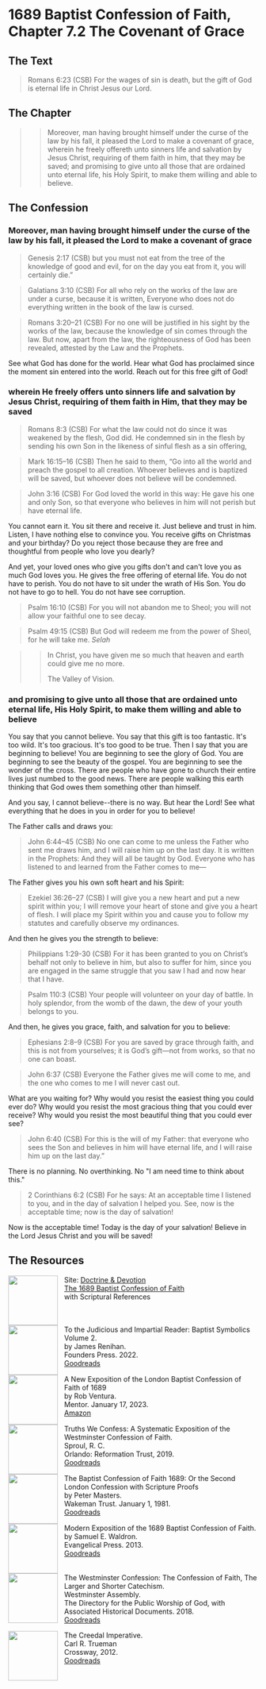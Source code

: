 # 1689 Baptist Confession of Faith, Chapter 7.2 The Covenant of Grace

## The Text

>Romans 6:23 (CSB) For the wages of sin is death, but the gift of God is eternal life in Christ Jesus our Lord.

## The Chapter

>>Moreover, man having brought himself under the curse of the law by his fall, it pleased the Lord to make a covenant of grace, wherein he freely offereth unto sinners life and salvation by Jesus Christ, requiring of them faith in him, that they may be saved; and promising to give unto all those that are ordained unto eternal life, his Holy Spirit, to make them willing and able to believe.

## The Confession

### Moreover, man having brought himself under the curse of the law by his fall, it pleased the Lord to make a covenant of grace

>Genesis 2:17 (CSB) but you must not eat from the tree of the knowledge of good and evil, for on the day you eat from it, you will certainly die.”

>Galatians 3:10 (CSB) For all who rely on the works of the law are under a curse, because it is written, Everyone who does not do everything written in the book of the law is cursed.

>Romans 3:20–21 (CSB) For no one will be justified in his sight by the works of the law, because the knowledge of sin comes through the law. But now, apart from the law, the righteousness of God has been revealed, attested by the Law and the Prophets.

See what God has done for the world. Hear what God has proclaimed since the moment sin entered into the world. Reach out for this free gift of God!

### wherein He freely offers unto sinners life and salvation by Jesus Christ, requiring of them faith in Him, that they may be saved

>Romans 8:3 (CSB) For what the law could not do since it was weakened by the flesh, God did. He condemned sin in the flesh by sending his own Son in the likeness of sinful flesh as a sin offering,

>Mark 16:15–16 (CSB) Then he said to them, “Go into all the world and preach the gospel to all creation. Whoever believes and is baptized will be saved, but whoever does not believe will be condemned.

>John 3:16 (CSB) For God loved the world in this way: He gave his one and only Son, so that everyone who believes in him will not perish but have eternal life.

You cannot earn it. You sit there and receive it. Just believe and trust in him. Listen, I have nothing else to convince you. You receive gifts on Christmas and your birthday? Do you reject those because they are free and thoughtful from people who love you dearly?

And yet, your loved ones who give you gifts don't and can't love you as much God loves you. He gives the free offering of eternal life. You do not have to perish. You do not have to sit under the wrath of His Son. You do not have to go to hell. You do not have see corruption.

>Psalm 16:10 (CSB) For you will not abandon me to Sheol; you will not allow your faithful one to see decay.

>Psalm 49:15 (CSB) But God will redeem me from the power of Sheol, for he will take me. *Selah*

>>In Christ, you have given me so much that heaven and earth could give me no more.
>>
>>The Valley of Vision.

### and promising to give unto all those that are ordained unto eternal life, His Holy Spirit, to make them willing and able to believe

You say that you cannot believe. You say that this gift is too fantastic. It's too wild. It's too gracious. It's too good to be true. Then I say that you are beginning to believe! You are beginning to see the glory of God. You are beginning to see the beauty of the gospel. You are beginning to see the wonder of the cross. There are people who have gone to church their entire lives just numbed to the good news. There are people walking this earth thinking that God owes them something other than himself.

And you say, I cannot believe--there is no way. But hear the Lord! See what everything that he does in you in order for you to believe!

The Father calls and draws you:

>John 6:44–45 (CSB) No one can come to me unless the Father who sent me draws him, and I will raise him up on the last day. It is written in the Prophets: And they will all be taught by God. Everyone who has listened to and learned from the Father comes to me—

The Father gives you his own soft heart and his Spirit:

>Ezekiel 36:26–27 (CSB) I will give you a new heart and put a new spirit within you; I will remove your heart of stone and give you a heart of flesh. I will place my Spirit within you and cause you to follow my statutes and carefully observe my ordinances.

And then he gives you the strength to believe:

>Philippians 1:29-30 (CSB) For it has been granted to you on Christ’s behalf not only to believe in him, but also to suffer for him, since you are engaged in the same struggle that you saw I had and now hear that I have.

>Psalm 110:3 (CSB) Your people will volunteer on your day of battle. In holy splendor, from the womb of the dawn, the dew of your youth belongs to you.

And then, he gives you grace, faith, and salvation for you to believe:

>Ephesians 2:8–9 (CSB) For you are saved by grace through faith, and this is not from yourselves; it is God’s gift—not from works, so that no one can boast.

>John 6:37 (CSB) Everyone the Father gives me will come to me, and the one who comes to me I will never cast out.

What are you waiting for? Why would you resist the easiest thing you could ever do? Why would you resist the most gracious thing that you could ever receive? Why would you resist the most beautiful thing that you could ever see?

>John 6:40 (CSB) For this is the will of my Father: that everyone who sees the Son and believes in him will have eternal life, and I will raise him up on the last day.”

There is no planning. No overthinking. No "I am need time to think about this."

>2 Corinthians 6:2 (CSB) For he says: At an acceptable time I listened to you, and in the day of salvation I helped you. See, now is the acceptable time; now is the day of salvation!

Now is the acceptable time! Today is the day of your salvation! Believe in the Lord Jesus Christ and you will be saved!

## The Resources

<img src="/images/dnd-1689-site-logo.png" align="left" width="100" style="padding-right: 10px" />Site: [Doctrine & Devotion](http://www.doctrineanddevotion.com/)  
[The 1689 Baptist Confession of Faith](https://www.the1689confession.com/)  
with Scriptural References

<p style="clear:both;">

<img src="/images/confession-1689-judacious-reader-renihan.png" align="left" width="100" style="padding-right: 10px" />To the Judicious and Impartial Reader: Baptist Symbolics Volume 2.  
by James Renihan.  
Founders Press. 2022.  
[Goodreads](https://www.goodreads.com/book/show/17867976-modern-exposition-of-the-1689-baptist-confession-of-faith)

<p style="clear:both;">

<img src="/images/confession-1689-new-exposition-ventura.jpg" align="left" width="100" style="padding-right: 10px" />A New Exposition of the London Baptist Confession of Faith of 1689    
by Rob Ventura.  
Mentor. January 17, 2023.  
[Amazon](https://www.amazon.com/Exposition-London-Baptist-Confession-Faith/dp/1527108902/ref=asc_df_1527108902/?tag=hyprod-20&linkCode=df0&hvadid=598295323603&hvpos=&hvnetw=g&hvrand=3877532160906942020&hvpone=&hvptwo=&hvqmt=&hvdev=c&hvdvcmdl=&hvlocint=&hvlocphy=9014286&hvtargid=pla-1722666080628&psc=1)

<p style="clear:both;">

<img src="/images/confession-wcf-truths-we-confess-sproul.jpg" align="left" width="100" style="padding-right: 10px" />Truths We Confess: A Systematic Exposition of the Westminster Confession of Faith.  
Sproul, R. C.    
Orlando: Reformation Trust, 2019.  
[Goodreads](https://www.goodreads.com/book/show/50024945-truths-we-confess?ac=1&from_search=true&qid=ssTkBgIFwE&rank=1)

<p style="clear:both;">

<img src="/images/confession-1689-masters.jpg" align="left" width="100" style="padding-right: 10px" />The Baptist Confession of Faith 1689: Or the Second London Confession with Scripture Proofs  
by Peter Masters.  
Wakeman Trust. January 1, 1981.  
[Goodreads](https://www.goodreads.com/book/show/1723671.Baptist_Confession_of_Faith_1689?ac=1&from_search=true&qid=HfdndsOLE6&rank=1)

<p style="clear:both;">

<img src="/images/confession-1689-modern-exposition-waldron.jpg" align="left" width="100" style="padding-right: 10px" />Modern Exposition of the 1689 Baptist Confession of Faith.  
by Samuel E. Waldron.  
Evangelical Press. 2013.  
[Goodreads](https://www.goodreads.com/book/show/17867976-modern-exposition-of-the-1689-baptist-confession-of-faith)

<p style="clear:both;">

<img src="/images/confession-wcf-banner-of-truth.jpg" align="left" width="100" style="padding-right: 10px" />The Westminster Confession: The Confession of Faith, The Larger and Shorter Catechism.  
Westminster Assembly.  
The Directory for the Public Worship of God, with Associated Historical Documents. 2018.   
[Goodreads](https://www.goodreads.com/book/show/39905592-the-westminster-confession?ac=1&from_search=true&qid=oMfahlcldC&rank=1)

<p style="clear:both;">

<img src="/images/book-creedal-imperative-trueman.jpg" align="left" width="100" style="padding-right: 10px" />The Creedal Imperative.  
Carl R. Trueman    
Crossway, 2012.  
[Goodreads](https://www.goodreads.com/book/show/14452976-the-creedal-imperative?ac=1&from_search=true&qid=GTaJVGWwOY&rank=1)

<p style="clear:both;">
